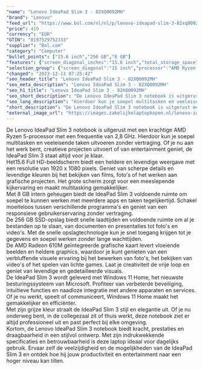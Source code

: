 ```yaml
---
"name": "Lenovo IdeaPad Slim 3 - 82XQ0092MH"
"brand": "Lenovo"
"feed_url": "https://www.bol.com/nl/nl/p/lenovo-ideapad-slim-3-82xq0092mh/9300000147511235"
"price": 419
"currency": "EUR"
"GTIN": "0197529752333"
"supplier": "Bol.com"
"category": "Computer"
"bullet_points": ["15.6 inch","256 GB","8 GB"]
"features": {"screen_diagonal_inches":"15.6 inch","total_storage_space":"256 GB","memory_size":"8 GB"}
"selection_group": {"screen_diagonal":"15 inch","processor":"AMD Ryzen 5","changed_price_past_3_days":false,"product_family":"Ideapad"}
"changed": "2023-12-13 07:25:42"
"seo_header_title": "Lenovo IdeaPad Slim 3 - 82XQ0092MH"
"seo_meta_description": "Lenovo IdeaPad Slim 3 - 82XQ0092MH"
"seo_h1_title": "Lenovo IdeaPad Slim 3 - 82XQ0092MH"
"seo_short_description": "De Lenovo IdeaPad Slim 3 notebook is uitgerust met een krachtige AMD Ryzen 5-processor met een frequentie van 2,8 GHz."
"seo_long_description": "Hierdoor kun je soepel multitasken en veeleisende taken uitvoeren zonder vertraging. Of je nu aan het werk bent, creatieve projecten uitvoert of van entertainment geniet, de IdeaPad Slim 3 staat altijd voor je klaar. <br /> Het15. 6 Full HD-beeldscherm biedt een heldere en levendige weergave met een resolutie van 1920 x 1080 pixels. Geniet van scherpe details en levendige kleuren bij het bekijken van films, foto's of het werken aan grafische projecten. Het grote scherm zorgt voor een meeslepende kijkervaring en maakt multitasking gemakkelijker. <br /> Met 8 GB intern geheugen biedt de IdeaPad Slim 3 voldoende ruimte om soepel te kunnen werken met meerdere apps en taken tegelijkertijd. Schakel moeiteloos tussen verschillende programma's en geniet van een responsieve gebruikerservaring zonder vertraging. <br /> De 256 GB SSD-opslag biedt snelle laadtijden en voldoende ruimte om al je bestanden op te slaan, van documenten en presentaties tot foto's en video's. Met de snelle opslagtechnologie kun je snel toegang krijgen tot je gegevens en soepel werken zonder lange wachttijden. <br /> De AMD Radeon 610M geïntegreerde grafische kaart levert vloeiende beelden en heldere graphics, waardoor je kunt genieten van een verbluffende visuele ervaring bij het bewerken van foto's, het bekijken van video's of het spelen van lichte games. Laat je creativiteit de vrije loop en geniet van levendige en gedetailleerde visuals. <br /> De IdeaPad Slim 3 wordt geleverd met Windows 11 Home, het nieuwste besturingssysteem van Microsoft. Profiteer van verbeterde beveiliging, intuïtieve functies en naadloze integratie met andere apparaten en services. Of je nu werkt, speelt of communiceert, Windows 11 Home maakt het gemakkelijker en efficiënter. <br /> Met zijn grijze kleur straalt de IdeaPad Slim 3 stijl en elegantie uit. Of je nu onderweg bent, in de collegezaal zit of thuis werkt, deze notebook ziet er altijd professioneel uit en past perfect bij elke omgeving. <br /> Kortom, de Lenovo IdeaPad Slim 3 notebook biedt kracht, prestaties en draagbaarheid in een stijlvol ontwerp. Met zijn indrukwekkende specificaties en betrouwbaarheid is deze laptop ideaal voor dagelijks gebruik. Ervaar zelf de veelzijdigheid en de mogelijkheden van de IdeaPad Slim 3 en ontdek hoe hij jouw productiviteit en entertainment naar een hoger niveau kan tillen."
"short_description": "De Lenovo IdeaPad Slim 3 notebook is uitgerust met een krachtige AMD Ryzen 5-processor met een frequentie van 2,8 GHz. Hierdoor kun je soepel multitasken en veeleisende taken uitvoeren zonder vertraging. Of je nu aan het werk bent, creatieve projecten uitvoert of van entertainment geniet, de IdeaPad Slim 3 staat altijd voor je klaar. Het15.6 Full HD-beeldscherm biedt een heldere en levendige weergave met een resolutie van 1920 x 1080 pixels. Geniet van scherpe details en levendige kleuren bij het bekijken van films, foto's of het werken aan grafische projecten. Het grote scherm zorgt voor een meeslepende kijkervaring en maakt multitasking gemakkelijker. Met 8 GB intern geheugen biedt de IdeaPad Slim 3 voldoende ruimte om soepel te kunnen werken met meerdere apps en taken tegelijkertijd. Schakel moeiteloos tussen verschillende programma's en geniet van een responsieve gebruikerservaring zonder vertraging. De 256 GB SSD-opslag biedt snelle laadtijden en voldoende ruimte om al je bestanden op te slaan, van documenten en presentaties tot foto's en video's. Met de snelle opslagtechnologie kun je snel toegang krijgen tot je gegevens en soepel werken zonder lange wachttijden. De AMD Radeon 610M geïntegreerde grafische kaart levert vloeiende beelden en heldere graphics, waardoor je kunt genieten van een verbluffende visuele ervaring bij het bewerken van foto's, het bekijken van video's of het spelen van lichte games. Laat je creativiteit de vrije loop en geniet van levendige en gedetailleerde visuals. De IdeaPad Slim 3 wordt geleverd met Windows 11 Home, het nieuwste besturingssysteem van Microsoft. Profiteer van verbeterde beveiliging, intuïtieve functies en naadloze integratie met andere apparaten en services. Of je nu werkt, speelt of communiceert, Windows 11 Home maakt het gemakkelijker en efficiënter. Met zijn grijze kleur straalt de IdeaPad Slim 3 stijl en elegantie uit. Of je nu onderweg bent, in de collegezaal zit of thuis werkt, deze notebook ziet er altijd professioneel uit en past perfect bij elke omgeving. Kortom, de Lenovo IdeaPad Slim 3 notebook biedt kracht, prestaties en draagbaarheid in een stijlvol ontwerp. Met zijn indrukwekkende specificaties en betrouwbaarheid is deze laptop ideaal voor dagelijks gebruik. Ervaar zelf de veelzijdigheid en de mogelijkheden van de IdeaPad Slim 3 en ontdek hoe hij jouw productiviteit en entertainment naar een hoger niveau kan tillen."
"external_image_url": "https://images.zakelijkelaptopkopen.nl/lenovo-ideapad-slim-3-82xq0092mh.webp"
---
```


De Lenovo IdeaPad Slim 3 notebook is uitgerust met een krachtige AMD Ryzen 5-processor met een frequentie van 2,8 GHz. Hierdoor kun je soepel multitasken en veeleisende taken uitvoeren zonder vertraging. Of je nu aan het werk bent, creatieve projecten uitvoert of van entertainment geniet, de IdeaPad Slim 3 staat altijd voor je klaar. <br /> Het15.6 Full HD-beeldscherm biedt een heldere en levendige weergave met een resolutie van 1920 x 1080 pixels. Geniet van scherpe details en levendige kleuren bij het bekijken van films, foto's of het werken aan grafische projecten. Het grote scherm zorgt voor een meeslepende kijkervaring en maakt multitasking gemakkelijker. <br /> Met 8 GB intern geheugen biedt de IdeaPad Slim 3 voldoende ruimte om soepel te kunnen werken met meerdere apps en taken tegelijkertijd. Schakel moeiteloos tussen verschillende programma's en geniet van een responsieve gebruikerservaring zonder vertraging. <br /> De 256 GB SSD-opslag biedt snelle laadtijden en voldoende ruimte om al je bestanden op te slaan, van documenten en presentaties tot foto's en video's. Met de snelle opslagtechnologie kun je snel toegang krijgen tot je gegevens en soepel werken zonder lange wachttijden. <br /> De AMD Radeon 610M geïntegreerde grafische kaart levert vloeiende beelden en heldere graphics, waardoor je kunt genieten van een verbluffende visuele ervaring bij het bewerken van foto's, het bekijken van video's of het spelen van lichte games. Laat je creativiteit de vrije loop en geniet van levendige en gedetailleerde visuals. <br /> De IdeaPad Slim 3 wordt geleverd met Windows 11 Home, het nieuwste besturingssysteem van Microsoft. Profiteer van verbeterde beveiliging, intuïtieve functies en naadloze integratie met andere apparaten en services. Of je nu werkt, speelt of communiceert, Windows 11 Home maakt het gemakkelijker en efficiënter. <br /> Met zijn grijze kleur straalt de IdeaPad Slim 3 stijl en elegantie uit. Of je nu onderweg bent, in de collegezaal zit of thuis werkt, deze notebook ziet er altijd professioneel uit en past perfect bij elke omgeving. <br /> Kortom, de Lenovo IdeaPad Slim 3 notebook biedt kracht, prestaties en draagbaarheid in een stijlvol ontwerp. Met zijn indrukwekkende specificaties en betrouwbaarheid is deze laptop ideaal voor dagelijks gebruik. Ervaar zelf de veelzijdigheid en de mogelijkheden van de IdeaPad Slim 3 en ontdek hoe hij jouw productiviteit en entertainment naar een hoger niveau kan tillen.